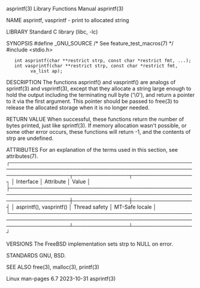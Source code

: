 asprintf(3)							   Library Functions Manual							   asprintf(3)

NAME
       asprintf, vasprintf - print to allocated string

LIBRARY
       Standard C library (libc, -lc)

SYNOPSIS
       #define _GNU_SOURCE	   /* See feature_test_macros(7) */
       #include <stdio.h>

       int asprintf(char **restrict strp, const char *restrict fmt, ...);
       int vasprintf(char **restrict strp, const char *restrict fmt,
		     va_list ap);

DESCRIPTION
       The  functions asprintf() and vasprintf() are analogs of sprintf(3) and vsprintf(3), except that they allocate a string large enough to hold the output
       including the terminating null byte ('\0'), and return a pointer to it via the first argument.  This pointer should be passed to free(3) to release the
       allocated storage when it is no longer needed.

RETURN VALUE
       When successful, these functions return the number of bytes printed, just like sprintf(3).  If memory allocation wasn't possible, or some  other	 error
       occurs, these functions will return -1, and the contents of strp are undefined.

ATTRIBUTES
       For an explanation of the terms used in this section, see attributes(7).
       ┌────────────────────────────────────────────────────────────────────────────────────────────────────────────────────┬───────────────┬────────────────┐
       │ Interface													    │ Attribute	    │ Value	     │
       ├────────────────────────────────────────────────────────────────────────────────────────────────────────────────────┼───────────────┼────────────────┤
       │ asprintf(), vasprintf()											    │ Thread safety │ MT-Safe locale │
       └────────────────────────────────────────────────────────────────────────────────────────────────────────────────────┴───────────────┴────────────────┘

VERSIONS
       The FreeBSD implementation sets strp to NULL on error.

STANDARDS
       GNU, BSD.

SEE ALSO
       free(3), malloc(3), printf(3)

Linux man-pages 6.7							  2023-10-31								   asprintf(3)
